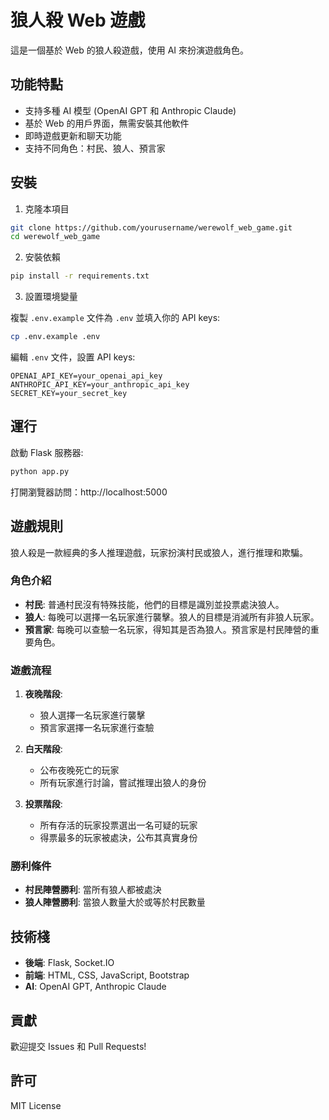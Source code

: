 # 狼人殺 Web 遊戲

這是一個基於 Web 的狼人殺遊戲，使用 AI 來扮演遊戲角色。

## 功能特點

- 支持多種 AI 模型 (OpenAI GPT 和 Anthropic Claude)
- 基於 Web 的用戶界面，無需安裝其他軟件
- 即時遊戲更新和聊天功能
- 支持不同角色：村民、狼人、預言家

## 安裝

1. 克隆本項目
```bash
git clone https://github.com/yourusername/werewolf_web_game.git
cd werewolf_web_game
```

2. 安裝依賴
```bash
pip install -r requirements.txt
```

3. 設置環境變量

複製 `.env.example` 文件為 `.env` 並填入你的 API keys:
```bash
cp .env.example .env
```

編輯 `.env` 文件，設置 API keys:
```
OPENAI_API_KEY=your_openai_api_key
ANTHROPIC_API_KEY=your_anthropic_api_key
SECRET_KEY=your_secret_key
```

## 運行

啟動 Flask 服務器:
```bash
python app.py
```

打開瀏覽器訪問：http://localhost:5000

## 遊戲規則

狼人殺是一款經典的多人推理遊戲，玩家扮演村民或狼人，進行推理和欺騙。

### 角色介紹

- **村民**: 普通村民沒有特殊技能，他們的目標是識別並投票處決狼人。
- **狼人**: 每晚可以選擇一名玩家進行襲擊。狼人的目標是消滅所有非狼人玩家。
- **預言家**: 每晚可以查驗一名玩家，得知其是否為狼人。預言家是村民陣營的重要角色。

### 遊戲流程

1. **夜晚階段**:
   - 狼人選擇一名玩家進行襲擊
   - 預言家選擇一名玩家進行查驗

2. **白天階段**:
   - 公布夜晚死亡的玩家
   - 所有玩家進行討論，嘗試推理出狼人的身份

3. **投票階段**:
   - 所有存活的玩家投票選出一名可疑的玩家
   - 得票最多的玩家被處決，公布其真實身份

### 勝利條件

- **村民陣營勝利**: 當所有狼人都被處決
- **狼人陣營勝利**: 當狼人數量大於或等於村民數量

## 技術棧

- **後端**: Flask, Socket.IO
- **前端**: HTML, CSS, JavaScript, Bootstrap
- **AI**: OpenAI GPT, Anthropic Claude

## 貢獻

歡迎提交 Issues 和 Pull Requests!

## 許可

MIT License
